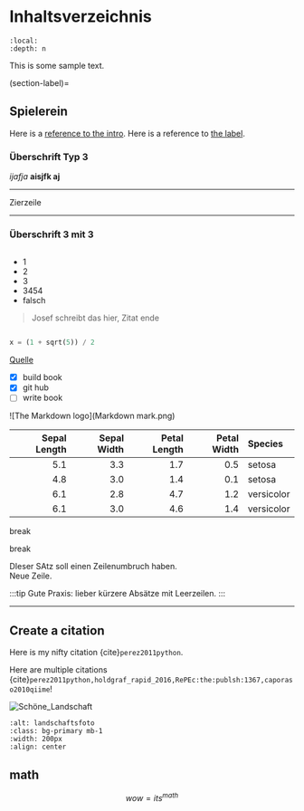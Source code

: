 # Inhaltsverzeichnis

```{contents}
:local:
:depth: n
```

This is some sample text.

(section-label)=
## Spielerein

Here is a [reference to the intro](intro.md). Here is a reference to [the label](section-label).

### Überschrift Typ 3

*ijafja*
**aisjfk aj**


---

Zierzeile
___

### Überschrift 3 mit 3 

```{bibliography}
```

- 1
- 2
- 3
- 3454
- falsch

> Josef schreibt das hier, Zitat ende 

```python

x = (1 + sqrt(5)) / 2

```


[Quelle](https://jupyterbook.org/en/stable/tutorials/references.html)

- [x] build book
- [x] git hub
- [ ] write book

![The Markdown logo](Markdown mark.png)


| Sepal Length| Sepal Width| Petal Length| Petal Width|Species    |
|------------:|-----------:|------------:|-----------:|:----------|
|          5.1|         3.3|          1.7|         0.5|setosa     |
|          4.8|         3.0|          1.4|         0.1|setosa     |
|          6.1|         2.8|          4.7|         1.2|versicolor |
|          6.1|         3.0|          4.6|         1.4|versicolor |



break 

break 

DIeser SAtz soll einen Zeilenumbruch haben.  
Neue Zeile.  


:::tip
Gute Praxis: lieber kürzere Absätze mit Leerzeilen.
:::

---


## Create a citation


Here is my nifty citation {cite}`perez2011python`.

Here are multiple citations {cite}`perez2011python,holdgraf_rapid_2016,RePEc:the:publsh:1367,caporaso2010qiime`!

![Schöne_Landschaft](fotos/landschaftsfoto.jpg)

```{image} fotos/landschaftsfoto.jpg
:alt: landschaftsfoto
:class: bg-primary mb-1
:width: 200px
:align: center
```

## math

$$
wow = its^{math}
$$
